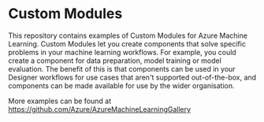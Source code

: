 # Custom Modules

This repository contains examples of Custom Modules for Azure Machine Learning. Custom Modules let you create components that solve specific problems in your machine learning workflows. For example, you could create a component for data preparation, model training or model evaluation. The benefit of this is that components can be used in your Designer workflows for use cases that aren't supported out-of-the-box, and components can be made available for use by the wider organisation.

More examples can be found at https://github.com/Azure/AzureMachineLearningGallery
